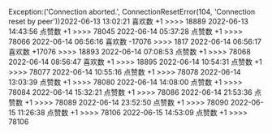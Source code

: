 Exception:('Connection aborted.', ConnectionResetError(104, 'Connection reset by peer'))2022-06-13  13:02:21   喜欢数 +1 >>>> 18889
2022-06-13  14:43:56   点赞数 +1 >>>> 78045
2022-06-14  05:37:28   点赞数 +1 >>>> 78066
2022-06-14  06:56:16   喜欢数 -17076 >>>> 1817
2022-06-14  06:56:17   喜欢数 +17076 >>>> 18893
2022-06-14  07:08:53   点赞数 +1 >>>> 78068
2022-06-14  08:56:47   喜欢数 +1 >>>> 18895
2022-06-14  10:54:31   点赞数 +1 >>>> 78077
2022-06-14  10:55:16   点赞数 +1 >>>> 78078
2022-06-14  13:03:39   点赞数 +1 >>>> 78080
2022-06-14  14:08:00   点赞数 +1 >>>> 78084
2022-06-14  15:32:21   点赞数 +1 >>>> 78086
2022-06-14  21:53:36   点赞数 +1 >>>> 78089
2022-06-14  23:52:50   点赞数 +1 >>>> 78090
2022-06-15  11:26:38   点赞数 +1 >>>> 78106
2022-06-15  14:53:09   点赞数 +1 >>>> 78106

